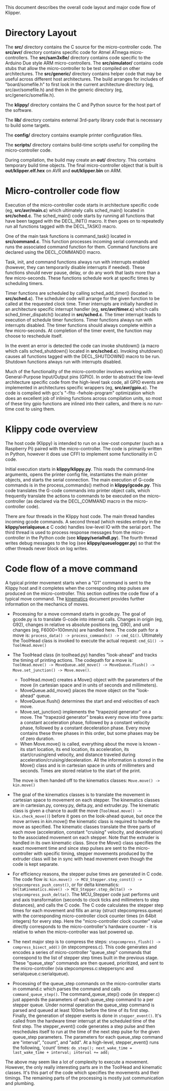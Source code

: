 This document describes the overall code layout and major code flow of
Klipper.

Directory Layout
================

The **src/** directory contains the C source for the micro-controller
code. The **src/avr/** directory contains specific code for Atmel
ATmega micro-controllers. The **src/sam3x8e/** directory contains code
specific to the Arduino Due style ARM micro-controllers. The
**src/simulator/** contains code stubs that allow the micro-controller
to be test compiled on other architectures. The **src/generic/**
directory contains helper code that may be useful across different
host architectures. The build arranges for includes of
"board/somefile.h" to first look in the current architecture directory
(eg, src/avr/somefile.h) and then in the generic directory (eg,
src/generic/somefile.h).

The **klippy/** directory contains the C and Python source for the
host part of the software.

The **lib/** directory contains external 3rd-party library code that
is necessary to build some targets.

The **config/** directory contains example printer configuration
files.

The **scripts/** directory contains build-time scripts useful for
compiling the micro-controller code.

During compilation, the build may create an **out/** directory. This
contains temporary build time objects. The final micro-controller
object that is built is **out/klipper.elf.hex** on AVR and
**out/klipper.bin** on ARM.

Micro-controller code flow
==========================

Execution of the micro-controller code starts in architecture specific
code (eg, **src/avr/main.c**) which ultimately calls sched_main()
located in **src/sched.c**. The sched_main() code starts by running
all functions that have been tagged with the DECL_INIT() macro. It
then goes on to repeatedly run all functions tagged with the
DECL_TASK() macro.

One of the main task functions is command_task() located in
**src/command.c**. This function processes incoming serial commands
and runs the associated command function for them. Command functions
are declared using the DECL_COMMAND() macro.

Task, init, and command functions always run with interrupts enabled
(however, they can temporarily disable interrupts if needed). These
functions should never pause, delay, or do any work that lasts more
than a few micro-seconds. These functions schedule work at specific
times by scheduling timers.

Timer functions are scheduled by calling sched_add_timer() (located in
**src/sched.c**). The scheduler code will arrange for the given
function to be called at the requested clock time. Timer interrupts
are initially handled in an architecture specific interrupt handler
(eg, **src/avr/timer.c**) which calls sched_timer_dispatch() located
in **src/sched.c**. The timer interrupt leads to execution of schedule
timer functions. Timer functions always run with interrupts
disabled. The timer functions should always complete within a few
micro-seconds. At completion of the timer event, the function may
choose to reschedule itself.

In the event an error is detected the code can invoke shutdown() (a
macro which calls sched_shutdown() located in **src/sched.c**).
Invoking shutdown() causes all functions tagged with the
DECL_SHUTDOWN() macro to be run. Shutdown functions always run with
interrupts disabled.

Much of the functionality of the micro-controller involves working
with General-Purpose Input/Output pins (GPIO). In order to abstract
the low-level architecture specific code from the high-level task
code, all GPIO events are implemented in architectures specific
wrappers (eg, **src/avr/gpio.c**). The code is compiled with gcc's
"-flto -fwhole-program" optimization which does an excellent job of
inlining functions across compilation units, so most of these tiny
gpio functions are inlined into their callers, and there is no
run-time cost to using them.

Klippy code overview
====================

The host code (Klippy) is intended to run on a low-cost computer (such
as a Raspberry Pi) paired with the micro-controller. The code is
primarily written in Python, however it does use CFFI to implement
some functionality in C code.

Initial execution starts in **klippy/klippy.py**. This reads the
command-line arguments, opens the printer config file, instantiates
the main printer objects, and starts the serial connection. The main
execution of G-code commands is in the process_commands() method in
**klippy/gcode.py**. This code translates the G-code commands into
printer object calls, which frequently translate the actions to
commands to be executed on the micro-controller (as declared via the
DECL_COMMAND macro in the micro-controller code).

There are four threads in the Klippy host code. The main thread
handles incoming gcode commands. A second thread (which resides
entirely in the **klippy/serialqueue.c** C code) handles low-level IO
with the serial port. The third thread is used to process response
messages from the micro-controller in the Python code (see
**klippy/serialhdl.py**). The fourth thread writes debug messages to
the log (see **klippy/queuelogger.py**) so that the other threads
never block on log writes.

Code flow of a move command
===========================

A typical printer movement starts when a "G1" command is sent to the
Klippy host and it completes when the corresponding step pulses are
produced on the micro-controller. This section outlines the code flow
of a typical move command. The [kinematics](Kinematics.md) document
provides further information on the mechanics of moves.

* Processing for a move command starts in gcode.py. The goal of
  gcode.py is to translate G-code into internal calls. Changes in
  origin (eg, G92), changes in relative vs absolute positions (eg,
  G90), and unit changes (eg, F6000=100mm/s) are handled here. The
  code path for a move is: `process_data() -> process_commands() ->
  cmd_G1()`. Ultimately the ToolHead class is invoked to execute the
  actual request: `cmd_G1() -> ToolHead.move()`

* The ToolHead class (in toolhead.py) handles "look-ahead" and tracks
  the timing of printing actions. The codepath for a move is:
  `ToolHead.move() -> MoveQueue.add_move() -> MoveQueue.flush() ->
  Move.set_junction() -> Move.move()`.
  * ToolHead.move() creates a Move() object with the parameters of the
  move (in cartesian space and in units of seconds and millimeters).
  * MoveQueue.add_move() places the move object on the "look-ahead"
  queue.
  * MoveQueue.flush() determines the start and end velocities of each
  move.
  * Move.set_junction() implements the "trapezoid generator" on a
  move. The "trapezoid generator" breaks every move into three parts:
  a constant acceleration phase, followed by a constant velocity
  phase, followed by a constant deceleration phase. Every move
  contains these three phases in this order, but some phases may be of
  zero duration.
  * When Move.move() is called, everything about the move is known -
  its start location, its end location, its acceleration, its
  start/crusing/end velocity, and distance traveled during
  acceleration/cruising/deceleration. All the information is stored in
  the Move() class and is in cartesian space in units of millimeters
  and seconds. Times are stored relative to the start of the print.

  The move is then handed off to the kinematics classes: `Move.move()
  -> kin.move()`

* The goal of the kinematics classes is to translate the movement in
  cartesian space to movement on each stepper. The kinematics classes
  are in cartesian.py, corexy.py, delta.py, and extruder.py. The
  kinematic class is given a chance to audit the move
  (`ToolHead.move() -> kin.check_move()`) before it goes on the
  look-ahead queue, but once the move arrives in *kin*.move() the
  kinematic class is required to handle the move as specified. The
  kinematic classes translate the three parts of each move
  (acceleration, constant "cruising" velocity, and deceleration) to
  the associated movement on each stepper. Note that the extruder is
  handled in its own kinematic class. Since the Move() class specifies
  the exact movement time and since step pulses are sent to the
  micro-controller with specific timing, stepper movements produced by
  the extruder class will be in sync with head movement even though
  the code is kept separate.

* For efficiency reasons, the stepper pulse times are generated in C
  code. The code flow is: `kin.move() -> MCU_Stepper.step_const() ->
  stepcompress_push_const()`, or for delta kinematics:
  `DeltaKinematics.move() -> MCU_Stepper.step_delta() ->
  stepcompress_push_delta()`. The MCU_Stepper code just performs unit
  and axis transformation (seconds to clock ticks and millimeters to
  step distances), and calls the C code. The C code calculates the
  stepper step times for each movement and fills an array (struct
  stepcompress.queue) with the corresponding micro-controller clock
  counter times (in 64bit integers) for every step. Here the
  "micro-controller clock counter" value directly corresponds to the
  micro-controller's hardware counter - it is relative to when the
  micro-controller was last powered up.

* The next major step is to compress the steps: `stepcompress_flush()
  -> compress_bisect_add()` (in stepcompress.c). This code generates
  and encodes a series of micro-controller "queue_step" commands that
  correspond to the list of stepper step times built in the previous
  stage. These "queue_step" commands are then queued, prioritized, and
  sent to the micro-controller (via stepcompress.c:steppersync and
  serialqueue.c:serialqueue).

* Processing of the queue_step commands on the micro-controller starts
  in command.c which parses the command and calls
  `command_queue_step()`. The command_queue_step() code (in stepper.c)
  just appends the parameters of each queue_step command to a per
  stepper queue. Under normal operation the queue_step command is
  parsed and queued at least 100ms before the time of its first
  step. Finally, the generation of stepper events is done in
  `stepper_event()`. It's called from the hardware timer interrupt at
  the scheduled time of the first step. The stepper_event() code
  generates a step pulse and then reschedules itself to run at the
  time of the next step pulse for the given queue_step parameters. The
  parameters for each queue_step command are "interval", "count", and
  "add". At a high-level, stepper_event() runs the following, 'count'
  times: `do_step(); next_wake_time = last_wake_time + interval;
  interval += add;`

The above may seem like a lot of complexity to execute a
movement. However, the only really interesting parts are in the
ToolHead and kinematic classes. It's this part of the code which
specifies the movements and their timings. The remaining parts of the
processing is mostly just communication and plumbing.
